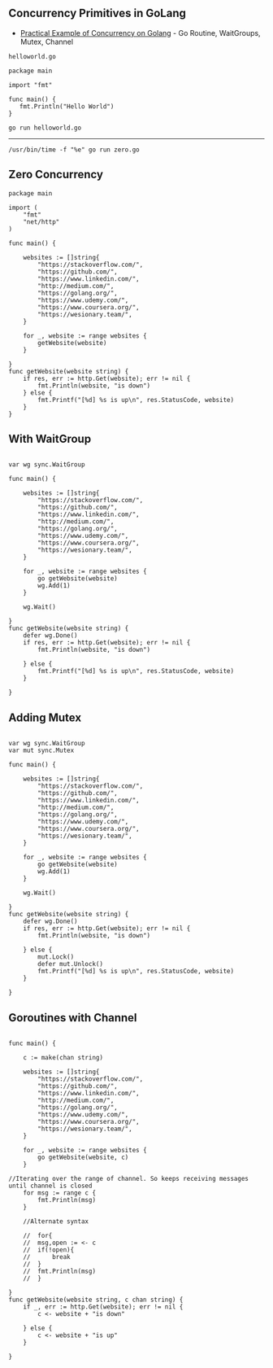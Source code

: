 Concurrency Primitives in GoLang
--------------------------------

* [Practical Example of Concurrency on Golang](https://articles.wesionary.team/practical-example-of-concurrency-on-golang-fc4609ea8ed1) - Go Routine, WaitGroups, Mutex, Channel

`helloworld.go`
```golang
package main

import "fmt"

func main() {
   fmt.Println("Hello World")
}
```

`go run helloworld.go`


---

`/usr/bin/time -f "%e" go run zero.go`

## Zero Concurrency

```golang
package main

import (
	"fmt"
	"net/http"
)

func main() {

	websites := []string{
		"https://stackoverflow.com/",
		"https://github.com/",
		"https://www.linkedin.com/",
		"http://medium.com/",
		"https://golang.org/",
		"https://www.udemy.com/",
		"https://www.coursera.org/",
		"https://wesionary.team/",
	}

	for _, website := range websites {
		getWebsite(website)
	}

}
func getWebsite(website string) {
	if res, err := http.Get(website); err != nil {
		fmt.Println(website, "is down")
	} else {
		fmt.Printf("[%d] %s is up\n", res.StatusCode, website)
	}
}
```

## With WaitGroup
```golang

var wg sync.WaitGroup

func main() {

	websites := []string{
		"https://stackoverflow.com/",
		"https://github.com/",
		"https://www.linkedin.com/",
		"http://medium.com/",
		"https://golang.org/",
		"https://www.udemy.com/",
		"https://www.coursera.org/",
		"https://wesionary.team/",
	}

	for _, website := range websites {
		go getWebsite(website)
		wg.Add(1)
	}

	wg.Wait()

}
func getWebsite(website string) {
	defer wg.Done()
	if res, err := http.Get(website); err != nil {
		fmt.Println(website, "is down")

	} else {
		fmt.Printf("[%d] %s is up\n", res.StatusCode, website)
	}

}
```

## Adding Mutex
```golang

var wg sync.WaitGroup
var mut sync.Mutex

func main() {

	websites := []string{
		"https://stackoverflow.com/",
		"https://github.com/",
		"https://www.linkedin.com/",
		"http://medium.com/",
		"https://golang.org/",
		"https://www.udemy.com/",
		"https://www.coursera.org/",
		"https://wesionary.team/",
	}

	for _, website := range websites {
		go getWebsite(website)
		wg.Add(1)
	}

	wg.Wait()

}
func getWebsite(website string) {
	defer wg.Done()
	if res, err := http.Get(website); err != nil {
		fmt.Println(website, "is down")

	} else {
		mut.Lock()
		defer mut.Unlock()
		fmt.Printf("[%d] %s is up\n", res.StatusCode, website)
	}

}
```

## Goroutines with Channel

```golang

func main() {

	c := make(chan string)

	websites := []string{
		"https://stackoverflow.com/",
		"https://github.com/",
		"https://www.linkedin.com/",
		"http://medium.com/",
		"https://golang.org/",
		"https://www.udemy.com/",
		"https://www.coursera.org/",
		"https://wesionary.team/",
	}

	for _, website := range websites {
		go getWebsite(website, c)
	}

//Iterating over the range of channel. So keeps receiving messages until channel is closed
	for msg := range c {
		fmt.Println(msg)
	}

	//Alternate syntax

	//  for{
	// 	msg,open := <- c
	// 	if(!open){
	// 		break
	// 	}
	// 	fmt.Println(msg)
	// 	}

}
func getWebsite(website string, c chan string) {
	if _, err := http.Get(website); err != nil {
		c <- website + "is down"

	} else {
		c <- website + "is up"
	}

}
```